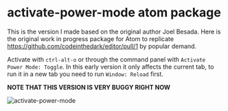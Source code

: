 # activate-power-mode atom package
This is the version I made based on the original author Joel Besada.
Here is the original work in progress package for Atom to replicate https://github.com/codeinthedark/editor/pull/1 by popular demand.

Activate with `ctrl-alt-o` or through the command panel with `Activate Power Mode: Toggle`. In this
early version it only affects the current tab, to run it in a new tab you need to run `Window: Reload` first.

**NOTE THAT THIS VERSION IS VERY BUGGY RIGHT NOW**

![activate-power-mode](https://cloud.githubusercontent.com/assets/688415/11453297/b8f249ec-9605-11e5-978c-eb3bb21eecd8.gif)
